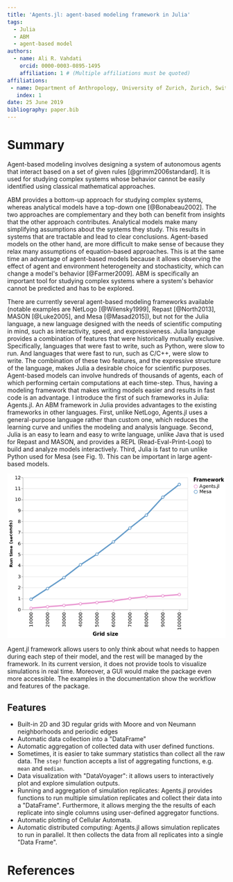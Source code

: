 ```yaml
---
title: 'Agents.jl: agent-based modeling framework in Julia'
tags:
  - Julia
  - ABM
  - agent-based model
authors:
  - name: Ali R. Vahdati
    orcid: 0000-0003-0895-1495
    affiliation: 1 # (Multiple affiliations must be quoted)
affiliations:
 - name: Department of Anthropology, University of Zurich, Zurich, Switzerland
   index: 1
date: 25 June 2019
bibliography: paper.bib
---
```


# Summary

Agent-based modeling involves designing a system of autonomous agents that interact based on a set of given rules [@grimm2006standard]. It is used for studying complex systems whose behavior cannot be easily identified using classical mathematical approaches.

ABM provides a bottom-up approach for studying complex systems, whereas analytical models have a top-down one [@Bonabeau2002]. The two approaches are complementary and they both can benefit from insights that the other approach contributes. Analytical models make many simplifying assumptions about the systems they study. This results in systems that are tractable and lead to clear conclusions. Agent-based models on the other hand, are more difficult to make sense of because they relax many assumptions of equation-based approaches. This is at the same time an advantage of agent-based models because it allows observing the effect of agent and environment heterogeneity and stochasticity, which can change a model's behavior [@Farmer2009]. ABM is specifically an important tool for studying complex systems where a system's behavior cannot be predicted and has to be explored.

There are currently several agent-based modeling frameworks available (notable examples are NetLogo [@Wilensky1999], Repast [@North2013], MASON [@Luke2005], and Mesa [@Masad2015]), but not for the Julia language, a new language designed with the needs of scientific computing in mind, such as interactivity, speed, and expressiveness. Julia language provides a combination of features that were historically mutually exclusive. Specifically, languages that were fast to write, such as Python, were slow to run. And languages that were fast to run, such as C/C++, were slow to write. The combination of these two features, and the expressive structure of the language, makes Julia a desirable choice for scientific purposes. Agent-based models can involve hundreds of thousands of agents, each of which performing certain computations at each time-step. Thus, having a modeling framework that makes writing models easier and results in fast code is an advantage. I introduce the first of such frameworks in Julia: Agents.jl. An ABM framework in Julia provides advantages to the existing frameworks in other languages. First, unlike NetLogo, Agents.jl uses a general-purpose language rather than custom one, which reduces the learning curve and unifies the modeling and analysis language. Second, Julia is an easy to learn and easy to write language, unlike Java that is used for Repast and MASON, and provides a REPL (Read-Eval-Print-Loop) to build and analyze models interactively. Third, Julia is fast to run unlike Python used for Mesa (see Fig. 1). This can be important in large agent-based models.

![Speed comparison of a version of "forest fire" model in Agents.jl vs Mesa. The same implementation of the model in Agents.jl (originally taken from Mesa's example and then re-implemented in Agents.jl) shows more than 8x speed gain. See the docs for more details.](benchmark01.png)

Agent.jl framework allows users to only think about what needs to happen during each step of their model, and the rest will be managed by the framework. In its current version, it does not provide tools to visualize simulations in real time. Moreover, a GUI would make the package even more accessible. The examples in the documentation show the workflow and features of the package.

## Features

* Built-in 2D and 3D regular grids with Moore and von Neumann neighborhoods and periodic edges
* Automatic data collection into a "DataFrame"
* Automatic aggregation of collected data with user defined functions.
* Sometimes, it is easier to take summary statistics than collect all the raw data. The `step!` function accepts a list of aggregating functions, e.g. `mean` and `median`.
* Data visualization with "DataVoyager": it allows users to interactively plot and explore simulation outputs.
* Running and aggregation of simulation replicates: Agents.jl provides functions to run multiple simulation replicates and collect their data into a "DataFrame". Furthermore, it allows merging the the results of each replicate into single columns using user-defined aggregator functions.
* Automatic plotting of Cellular Automata.
* Automatic distributed computing: Agents.jl allows simulation replicates to run in parallel. It then collects the data from all replicates into a single "Data Frame".

# References